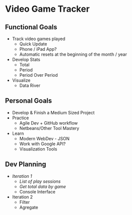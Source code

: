 # Video Game Tracker

## Functional Goals
* Track video games played
   * Quick Update
   * Phone / iPad App?
   * Automatic resets at the beginning of the month / year
* Develop Stats
   * Total
   * Period
   * Period Over Period
* Visualize
   * Data River

## Personal Goals
* Develop & Finish a Medium Sized Project
* Practice 
   * Agile Dev + GitHub workflow
   * Netbeans/Other Tool Mastery
* Learn
   * Modern WebDev - JSON
   * Work with Google API?
   * Visualization Tools

## Dev Planning
* *Iteration 1*
   * *List of play sessions*
   * *Get total data by game*
   * Console Interface
* Iteration 2
   * Filter
   * Agregate
